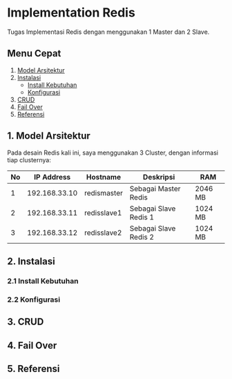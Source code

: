 # Implementation Redis
Tugas Implementasi Redis dengan menggunakan 1 Master dan 2 Slave.

## Menu Cepat
1. [Model Arsitektur](#1-model-arsitektur)
2. [Instalasi](#2-instalasi)
	- [Install Kebutuhan](#21-install-kebutuhan)
	- [Konfigurasi](#22-konfigurasi)
3. [CRUD](#3-crud)
4. [Fail Over](#4-fail-over)
5. [Referensi](#5-referensi)

## 1. Model Arsitektur
Pada desain Redis kali ini, saya menggunakan 3 Cluster, dengan informasi tiap clusternya:

| No | IP Address | Hostname | Deskripsi | RAM |
| --- | --- | --- | --- | --- |
| 1 | 192.168.33.10 | redismaster | Sebagai Master Redis | 2046 MB |
| 2 | 192.168.33.11 | redisslave1 | Sebagai Slave Redis 1 | 1024 MB |
| 3 | 192.168.33.12 | redisslave2 | Sebagai Slave Redis 2 | 1024 MB |

## 2. Instalasi
### 2.1 Install Kebutuhan
### 2.2 Konfigurasi

## 3. CRUD

## 4. Fail Over

## 5. Referensi